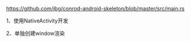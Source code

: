 https://github.com/jbg/conrod-android-skeleton/blob/master/src/main.rs

1、使用NativeActivity开发

2、单独创建window渲染